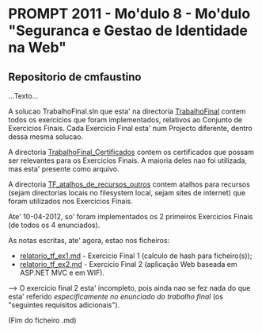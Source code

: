 # PROMPT 2011 - Mo'dulo 8 - Mo'dulo "Seguranca e Gestao de Identidade na Web"

## Repositorio de cmfaustino

...Texto...

A solucao TrabalhoFinal.sln que esta' na directoria [TrabalhoFinal](https://github.com/cmfaustino/PROMPT11-08-Security.cmfaustino/tree/master/TrabalhoFinal) contem todos os exercicios que foram implementados, relativos ao Conjunto de Exercicios Finais. Cada Exercicio Final esta' num Projecto diferente, dentro dessa mesma solucao.

A directoria [TrabalhoFinal_Certificados](https://github.com/cmfaustino/PROMPT11-08-Security.cmfaustino/tree/master/TrabalhoFinal_Certificados) contem os certificados que possam ser relevantes para os Exercicios Finais. A maioria deles nao foi utilizada, mas esta' presente como arquivo.

A directoria [TF_atalhos\_de\_recursos\_outros](https://github.com/cmfaustino/PROMPT11-08-Security.cmfaustino/tree/master/TF_atalhos_de_recursos_outros) contem atalhos para recursos (sejam directorias locais no filesystem local, sejam sites de internet) que foram utilizados nos Exercicios Finais.

Ate' 10-04-2012, so' foram implementados os 2 primeiros Exercicios Finais (de todos os 4 enunciados).

As notas escritas, ate' agora, estao nos ficheiros:

* [relatorio\_tf\_ex1.md](https://github.com/cmfaustino/PROMPT11-08-Security.cmfaustino/blob/master/relatorio_tf_ex1.md) - Exercicio Final 1 (calculo de hash para ficheiro(s));
* [relatorio\_tf\_ex2.md](https://github.com/cmfaustino/PROMPT11-08-Security.cmfaustino/blob/master/relatorio_tf_ex2.md) - Exercicio Final 2 (aplicação Web baseada em ASP.NET MVC e em WIF).

--> O exercicio final 2 esta' incompleto, pois ainda nao se fez nada do que esta' referido _especificamente no enunciado do trabalho final_ (os "seguintes requisitos adicionais").

(Fim do ficheiro .md)